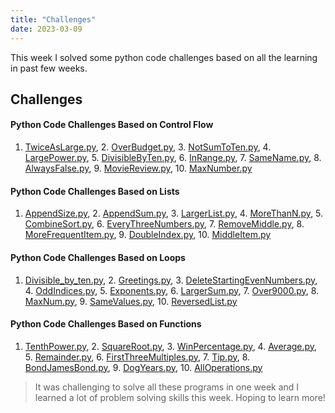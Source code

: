 ```yaml
---
title: "Challenges"
date: 2023-03-09
---
```

This week I solved some python code challenges based on all the learning in past few weeks.
## Challenges
#### Python Code Challenges Based on Control Flow

1. [TwiceAsLarge.py](https://github.com/Sharath8599/Learning-python/blob/main/code/TwiceAsLarge.py), 2. [OverBudget.py](https://github.com/Sharath8599/Learning-python/blob/main/code/OverBudget.py), 3. [NotSumToTen.py](https://github.com/Sharath8599/Learning-python/blob/main/code/NotSumToTen.py), 4. [LargePower.py](https://github.com/Sharath8599/Learning-python/blob/main/code/LargePower.py), 5. [DivisibleByTen.py](https://github.com/Sharath8599/Learning-python/blob/main/code/DivisibleByTen.py), 6. [InRange.py](https://github.com/Sharath8599/Learning-python/blob/main/code/InRange.py), 7. [SameName.py](https://github.com/Sharath8599/Learning-python/blob/main/code/SameName.py), 8. [AlwaysFalse.py](https://github.com/Sharath8599/Learning-python/blob/main/code/AlwaysFalse.py), 9. [MovieReview.py](https://github.com/Sharath8599/Learning-python/blob/main/code/MovieReview.py), 10. [MaxNumber.py](https://github.com/Sharath8599/Learning-python/blob/main/code/MaxNumber.py)

#### Python Code Challenges Based on Lists

1. [AppendSize.py](https://github.com/Sharath8599/Learning-python/blob/main/code/AppendSize.py), 2. [AppendSum.py](https://github.com/Sharath8599/Learning-python/blob/main/code/AppendSum.py), 3. [LargerList.py](https://github.com/Sharath8599/Learning-python/blob/main/code/LargerList.py), 4. [MoreThanN.py](https://github.com/Sharath8599/Learning-python/blob/main/code/MoreThanN.py), 5. [CombineSort.py](https://github.com/Sharath8599/Learning-python/blob/main/code/CombineSort.py), 6. [EveryThreeNumbers.py](https://github.com/Sharath8599/Learning-python/blob/main/code/EveryThreeNumbers.py),  7. [RemoveMiddle.py](https://github.com/Sharath8599/Learning-python/blob/main/code/RemoveMiddle.py), 8. [MoreFrequentItem.py](https://github.com/Sharath8599/Learning-python/blob/main/code/MoreFrequentItem.py), 9. [DoubleIndex.py](https://github.com/Sharath8599/Learning-python/blob/main/code/DoubleIndex.py), 10. [MiddleItem.py](https://github.com/Sharath8599/Learning-python/blob/main/code/MiddleItem.py)

#### Python Code Challenges Based on Loops

1. [Divisible_by_ten.py](https://github.com/Sharath8599/Learning-python/blob/main/code/Divisible_by_ten.py), 2. [Greetings.py](https://github.com/Sharath8599/Learning-python/blob/main/code/Greetings.py), 3. [DeleteStartingEvenNumbers.py](https://github.com/Sharath8599/Learning-python/blob/main/code/DeleteStartingEvenNumbers.py), 4. [OddIndices.py](https://github.com/Sharath8599/Learning-python/blob/main/code/OddIndices.py), 5. [Exponents.py](https://github.com/Sharath8599/Learning-python/blob/main/code/Exponents.py), 6. [LargerSum.py](https://github.com/Sharath8599/Learning-python/blob/main/code/LargerSum.py), 7. [Over9000.py](https://github.com/Sharath8599/Learning-python/blob/main/code/Over9000.py), 8. [MaxNum.py](https://github.com/Sharath8599/Learning-python/blob/main/code/MaxNum.py), 9. [SameValues.py](https://github.com/Sharath8599/Learning-python/blob/main/code/SameValues.py), 10. [ReversedList.py](https://github.com/Sharath8599/Learning-python/blob/main/code/ReversedList.py)

#### Python Code Challenges Based on Functions

1. [TenthPower.py](https://github.com/Sharath8599/Learning-python/blob/main/code/TenthPower.py), 2. [SquareRoot.py](https://github.com/Sharath8599/Learning-python/blob/main/code/SquareRoot.py), 3. [WinPercentage.py](https://github.com/Sharath8599/Learning-python/blob/main/code/WinPercentage.py), 4. [Average.py](https://github.com/Sharath8599/Learning-python/blob/main/code/Average.py), 5. [Remainder.py](https://github.com/Sharath8599/Learning-python/blob/main/code/Remainder.py), 6. [FirstThreeMultiples.py](https://github.com/Sharath8599/Learning-python/blob/main/code/FirstThreeMultiples.py), 7. [Tip.py](https://github.com/Sharath8599/Learning-python/blob/main/code/Tip.py), 8. [BondJamesBond.py](https://github.com/Sharath8599/Learning-python/blob/main/code/BondJamesBond.py), 9. [DogYears.py](https://github.com/Sharath8599/Learning-python/blob/main/code/DogYears.py), 10. [AllOperations.py](https://github.com/Sharath8599/Learning-python/blob/main/code/AllOperations.py)

> It was challenging to solve all these programs in one week and I learned a lot of problem solving skills this week. Hoping to learn more!
